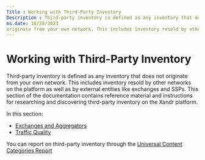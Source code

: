 ```yaml
---
Title : Working with Third-Party Inventory
Description : Third-party inventory is defined as any inventory that does not
ms.date: 10/28/2023
originate from your own network. This includes inventory resold by other
---
```



# Working with Third-Party Inventory



Third-party inventory is defined as any inventory that does not
originate from your own network. This includes inventory resold by other
networks on the platform as well as by external entities like exchanges
and SSPs. This section of the documentation contains reference material
and instructions for researching and discovering third-party inventory
on the Xandr platform.



In this section:

- <a href="exchanges-and-aggregators.md" class="xref">Exchanges and
  Aggregators</a>
- <a href="traffic-quality.md" class="xref">Traffic Quality</a>



You can report on third-party inventory through the
<a href="universal-content-categories-report.md"
class="xref">Universal Content Categories Report</a>




